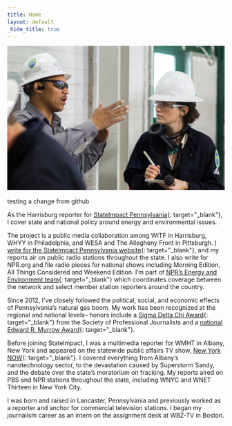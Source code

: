 ```yaml
---
title: Home
layout: default
_hide_title: true
---
```


![marie reporting](/assets/IMGP2196.jpg)

testing a change from github

As the Harrisburg reporter for [StateImpact Pennsylvania](http://stateimpact.npr.org/pennsylvania/){: target="_blank"}, I cover state and national policy around energy and environmental issues.

The project is a public media collaboration among WITF in Harrisburg, WHYY in Philadelphia, and WESA and The Allegheny Front in Pittsburgh. [I write for the StateImpact Pennsylvania website](https://stateimpact.npr.org/pennsylvania/author/mariecusick/){: target="_blank"}, and my reports air on public radio stations throughout the state. I also write for NPR.org and file radio pieces for national shows including Morning Edition, All Things Considered and Weekend Edition. I’m part of [NPR’s Energy and Environment team](https://www.npr.org/series/571910677/environment-and-energy-collaborative){: target="_blank"} which coordinates coverage between the network and select member station reporters around the country.

Since 2012, I’ve closely followed the political, social, and economic effects of Pennsylvania’s natural gas boom. My work has been recognized at the regional and national levels– honors include a [Sigma Delta Chi Award](https://www.spj.org/sdxa16.asp){: target="_blank"} from the Society of Professional Journalists and a [national Edward R. Murrow Award](https://www.rtdna.org/content/2014_national_edward_r_murrow_award_winners){: target="_blank"}.

Before joining StateImpact, I was a multimedia reporter for WMHT in Albany, New York and appeared on the statewide public affairs TV show, [New York NOW](http://nynow.org/){: target="_blank"}. I covered everything from Albany’s nanotechnology sector, to the devastation caused by Superstorm Sandy, and the debate over the state’s moratorium on fracking. My reports aired on PBS and NPR stations throughout the state, including WNYC and WNET Thirteen in New York City.

I was born and raised in Lancaster, Pennsylvania and previously worked as a reporter and anchor for commercial television stations. I began my journalism career as an intern on the assignment desk at WBZ-TV in Boston.
